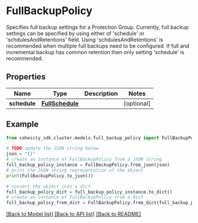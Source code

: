 # FullBackupPolicy

Specifies full backup settings for a Protection Group. Currently, full backup settings can be specified by using either of 'schedule' or 'schdulesAndRetentions' field. Using 'schdulesAndRetentions' is recommended when multiple full backups need to be configured. If full and incremental backup has common retention then only setting 'schedule' is recommended.

## Properties

Name | Type | Description | Notes
------------ | ------------- | ------------- | -------------
**schedule** | [**FullSchedule**](FullSchedule.md) |  | [optional] 

## Example

```python
from cohesity_sdk.cluster.models.full_backup_policy import FullBackupPolicy

# TODO update the JSON string below
json = "{}"
# create an instance of FullBackupPolicy from a JSON string
full_backup_policy_instance = FullBackupPolicy.from_json(json)
# print the JSON string representation of the object
print(FullBackupPolicy.to_json())

# convert the object into a dict
full_backup_policy_dict = full_backup_policy_instance.to_dict()
# create an instance of FullBackupPolicy from a dict
full_backup_policy_from_dict = FullBackupPolicy.from_dict(full_backup_policy_dict)
```
[[Back to Model list]](../README.md#documentation-for-models) [[Back to API list]](../README.md#documentation-for-api-endpoints) [[Back to README]](../README.md)


